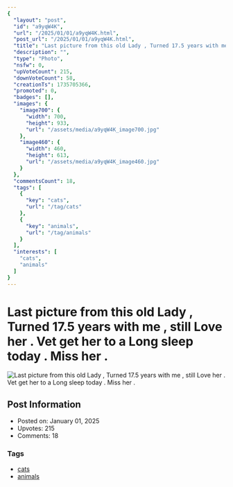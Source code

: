 ```yaml
---
{
  "layout": "post",
  "id": "a9yqW4K",
  "url": "/2025/01/01/a9yqW4K.html",
  "post_url": "/2025/01/01/a9yqW4K.html",
  "title": "Last picture from this old Lady , Turned 17.5 years with me , still Love her . Vet get her to a Long sleep today . Miss her .",
  "description": "",
  "type": "Photo",
  "nsfw": 0,
  "upVoteCount": 215,
  "downVoteCount": 58,
  "creationTs": 1735705366,
  "promoted": 0,
  "badges": [],
  "images": {
    "image700": {
      "width": 700,
      "height": 933,
      "url": "/assets/media/a9yqW4K_image700.jpg"
    },
    "image460": {
      "width": 460,
      "height": 613,
      "url": "/assets/media/a9yqW4K_image460.jpg"
    }
  },
  "commentsCount": 18,
  "tags": [
    {
      "key": "cats",
      "url": "/tag/cats"
    },
    {
      "key": "animals",
      "url": "/tag/animals"
    }
  ],
  "interests": [
    "cats",
    "animals"
  ]
}
---
```


# Last picture from this old Lady , Turned 17.5 years with me , still Love her . Vet get her to a Long sleep today . Miss her .

![Last picture from this old Lady , Turned 17.5 years with me , still Love her . Vet get her to a Long sleep today . Miss her .](/assets/media/a9yqW4K_image700.jpg)

## Post Information

- Posted on: January 01, 2025
- Upvotes: 215
- Comments: 18

### Tags

- [cats](/tag/cats)
- [animals](/tag/animals)
